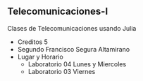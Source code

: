 ## Telecomunicaciones-I
Clases de Telecomunicaciones usando Julia
* Creditos 5
* Segundo Francisco Segura Altamirano 
* Lugar y Horario
  * Laboratorio 04 Lunes y Miercoles
  * Laboratorio 03 Viernes

